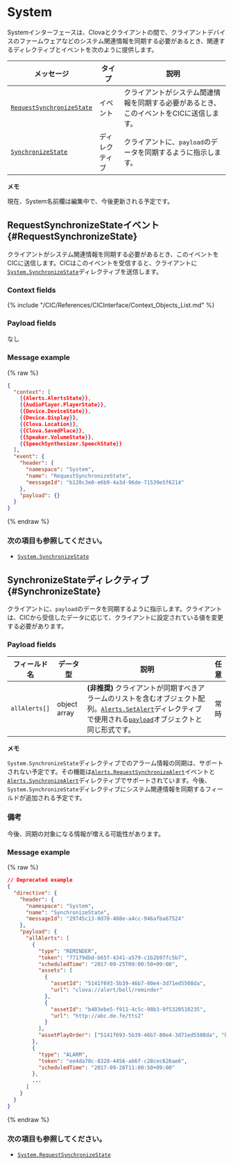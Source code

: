 # System

Systemインターフェースは、Clovaとクライアントの間で、クライアントデバイスのファームウェアなどのシステム関連情報を同期する必要があるとき、関連するディレクティブとイベントを次のように提供します。

| メッセージ         | タイプ  | 説明                                 |
|------------------|-----------|-------------------------------------------|
| [`RequestSynchronizeState`](#RequestSynchronizeState)  | イベント     | クライアントがシステム関連情報を同期する必要があるとき、このイベントをCICに送信します。 |
| [`SynchronizeState`](#SynchronizeState)                | ディレクティブ | クライアントに、`payload`のデータを同期するように指示します。            |

<div class="note">
  <p><strong>メモ</strong></p>
  <p>現在、System名前欄は編集中で、今後更新される予定です。</p>
</div>

## RequestSynchronizeStateイベント {#RequestSynchronizeState}
クライアントがシステム関連情報を同期する必要があるとき、このイベントをCICに送信します。CICはこのイベントを受信すると、クライアントに[`System.SynchronizeState`](#SynchronizeState)ディレクティブを送信します。

### Context fields

{% include "/CIC/References/CICInterface/Context_Objects_List.md" %}

### Payload fields

なし

### Message example
{% raw %}
```json
{
  "context": [
    {{Alerts.AlertsState}},
    {{AudioPlayer.PlayerState}},
    {{Device.DeviceState}},
    {{Device.Display}},
    {{Clova.Location}},
    {{Clova.SavedPlace}},
    {{Speaker.VolumeState}},
    {{SpeechSynthesizer.SpeechState}}
  ],
  "event": {
    "header": {
      "namespace": "System",
      "name": "RequestSynchronizeState",
      "messageId": "b120c3e0-e6b9-4a3d-96de-71539e5f6214"
    },
    "payload": {}
  }
}
```
{% endraw %}

### 次の項目も参照してください。
* [`System.SynchronizeState`](/CIC/References/CICInterface/System.md#SynchronizeState)

## SynchronizeStateディレクティブ {#SynchronizeState}
クライアントに、`payload`のデータを同期するように指示します。クライアントは、CICから受信したデータに応じて、クライアントに設定されている値を変更する必要があります。

### Payload fields

| フィールド名       | データ型    | 説明                     | 任意 |
|---------------|---------|-----------------------------|:---------:|
| `allAlerts[]`   | object array | **(非推奨)** クライアントが同期すべきアラームのリストを含むオブジェクト配列。[`Alerts.SetAlert`](/CIC/References/CICInterface/Alerts.md#SetAlert)ディレクティブで使用される[`payload`](/CIC/References/CICInterface/Alerts.md#SetAlertPayload)オブジェクトと同じ形式です。 | 常時    |

<div class="note">
  <p><strong>メモ</strong></p>
  <p><code>System.SynchronizeState</code>ディレクティブでのアラーム情報の同期は、サポートされない予定です。その機能は<a href="/CIC/References/CICInterface/Alerts.html#RequestSynchronizeAlert"><code>Alerts.RequestSynchronizeAlert</code></a>イベントと<a href="/CIC/References/CICInterface/Alerts.html#SynchronizeAlert"><code>Alerts.SynchronizeAlert</code></a>ディレクティブでサポートされています。今後、<code>System.SynchronizeState</code>ディレクティブにシステム関連情報を同期するフィールドが追加される予定です。</p>
</div>

### 備考
今後、同期の対象になる情報が増える可能性があります。

### Message example

{% raw %}

```json
// Deprecated example
{
  "directive": {
    "header": {
      "namespace": "System",
      "name": "SynchronizeState",
      "messageId": "29745c13-0d70-408e-a4cc-946afba67524"
    },
    "payload": {
      "allAlerts": [
        {
          "type": "REMINDER",
          "token": "77179dbd-b65f-4341-a579-c1b2b97fc5b7",
          "scheduledTime": "2017-09-25T09:00:50+09:00",
          "assets": [
            {
              "assetId": "5141f693-5b39-46b7-80e4-3d71ed5508da",
              "url": "clova://alert/bell/reminder"
            },
            {
              "assetId": "b403ebe5-f911-4c5c-98b3-9f5320510235",
              "url": "http://abc.de.fe/tts2"
            }
          ],
          "assetPlayOrder": ["5141f693-5b39-46b7-80e4-3d71ed5508da", "b403ebe5-f911-4c5c-98b3-9f5320510235"]
        },
        {
          "type": "ALARM",
          "token": "ee4da70c-8328-4456-ab6f-c28cec626ae6",
          "scheduledTime": "2017-09-26T11:00:50+09:00"
        },
        ...
      ]
    }
  }
}
```

{% endraw %}

### 次の項目も参照してください。
* [`System.RequestSynchronizeState`](#RequestSynchronizeState)
